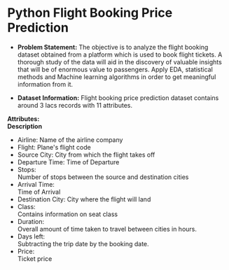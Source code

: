 # Python Flight Booking Price Prediction

- **Problem Statement:**
  The objective is to analyze the flight booking dataset obtained from a platform which is used to book flight tickets. A thorough study of the data will aid in the discovery of valuable insights that will be of enormous value to passengers. Apply EDA, statistical methods and Machine learning algorithms in order to get meaningful information from it. 

- **Dataset Information:**
  Flight booking price prediction dataset contains around 3 lacs records with 11 attributes.

**Attributes:**    
**Description**
- Airline:
  Name of the airline company
- Flight: 
  Plane's flight code
- Source City: 
  City from which the flight takes off
- Departure Time:
  Time of Departure
- Stops:    
  Number of stops between the source and destination cities
- Arrival Time:  
  Time of Arrival
- Destination City: 
  City where the flight will land
- Class:       
  Contains information on seat class
- Duration:   
  Overall amount of time taken to travel between cities in hours.
- Days left:  
  Subtracting the trip date by the booking date.
- Price:   
  Ticket price
